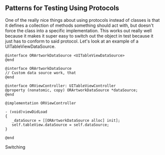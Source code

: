 
## Patterns for Testing Using Protocols

One of the really nice things about using protocols instead of classes is that it defines a collection of methods something should act with, but doesn't force the class into a specific implementation. This works out really well because it makes it super easy to switch out the object in test because it just has to conform to said protocol. Let's look at an example of a UITableViewDataSource.

```
@interface ORArtworkDataSource <UITableViewDataSource>
@end

@interface ORArtworkDataSource
// Custom data source work, that
@end

@interface ORViewController: UITableViewController
@property (nonatomic, copy) ORArtworkDataSource *dataSource;
@end

@implementation ORViewController

- (void)viewDidLoad
{
   _dataSource = [[ORArtworkDataSource alloc] init];
   self.tableView.dataSource = self.dataSource;
}

@end
```

Switching 
